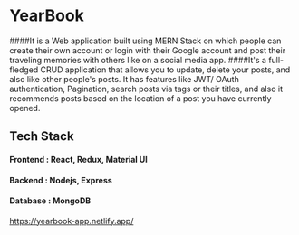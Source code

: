 # YearBook
####It is a Web application built using MERN Stack on which people can create their own account or login with their Google account and post their traveling memories with others like on a social media app.
####It's a full-fledged CRUD application that allows you to update, delete your posts, and also like other people's posts. It has features like JWT/ OAuth authentication, Pagination, search posts via tags or their titles, and also it recommends posts based on the location of a post you have currently opened.
## Tech Stack
#### Frontend : React, Redux, Material UI
#### Backend  : Nodejs, Express
#### Database : MongoDB
 
https://yearbook-app.netlify.app/
